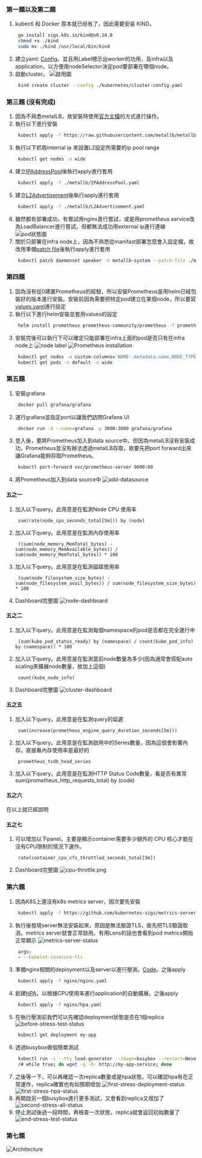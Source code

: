 ### 第一題以及第二題
1. kubectl 和 Docker 原本就已经有了，因此需要安装 KIND。
   ```bash
    go install sigs.k8s.io/kind@v0.24.0
    chmod +x ./kind
    sudo mv ./kind /usr/local/bin/kind
2. 建立yaml: [Config](./kubernetes/cluster-config.yaml)。並且用Label標示出worker的功用，及infra以及application，以方便用nodeSelector決定pod要部署在哪個node。
3. 啟動cluster。
  ![啟用圖](./image/create-cluster.png)
   ```bash
    kind create cluster --config ./kubernetes/cluster-config.yaml

### 第三題 (沒有完成)
1. 因為不熟悉metalLB，故安裝時使用[官方文檔](https://metallb.universe.tf/installation/)的方式進行操作。
2. 執行以下進行安裝
   ```bash
    kubectl apply -f https://raw.githubusercontent.com/metallb/metallb/v0.14.8/config/manifests/metallb-native.yaml
3. 執行以下抓取internal ip 來設置L2設定所需要的ip pool range
   ```bash
    kubectl get nodes -o wide
4. 建立[IPAddressPool](./metallb/IPAddressPool.yaml)後執行apply進行套用
   ```bash
    kubectl apply -f ./metallb/IPAddressPool.yaml
5. 建立[L2Advertisement](./metallb/L2Advertisement.yaml)後執行apply進行套用
   ```bash
    kubectl apply -f ./metallb/L2Advertisement.yaml
6. 雖然都有部署成功，有嘗試用nginx進行嘗試，或是用prometheus service改為LoadBalancer進行嘗試，但都無法成功用external ip進行連線
  ![pod狀態圖](./image/metalLB.png)
7. 關於只部署在infra node上，因為不熟悉從manifast部署怎麼會入設定檔，故改用準備[patch file](./metallb/metallb-patch.yaml)後執行apply進行套用
   ```bash
    kubectl patch daemonset speaker -n metallb-system --patch-file ./metallb/metallb-patch.yaml

### 第四題
1. 因為沒有從0建置Prometheus的經驗，所以安裝Prometheus是用helm已經包裝好的版本進行安裝。安裝前因為需要把特定pod建立在某個node，所以要寫[values.yaml](./prometheus/values/prometheus-values.yaml)進行設定
2. 執行以下進行helm安裝並套用values的設定
   ```bash
    helm install prometheus prometheus-community/prometheus -f prometheus/values/prometheus-values.yaml
3. 安裝完後可以執行下可以確定只能部署在infra上面的pod是否只有在infra node上
  ![node label](./image/node-label.png)
  ![Prometheus installation](./image/prometheus-installation.png)
   ```bash
    kubectl get nodes -o custom-columns='NAME:.metadata.name,NODE_TYPE:.metadata.labels.node-type'
    kubectl get pods -n default -o wide

### 第五題
1. 安裝grafana
   ```bash
    docker pull grafana/grafana
2. 運行grafana並指定port以讓我們訪問Grafana UI
   ```bash
    docker run -d --name=grafana -p 3000:3000 grafana/grafana
3. 登入後，要將Prometheus加入到data source中。但因為metalLB沒有安裝成功，Prometheus並沒有辦法透過metalLB存取，故要先把port forward出來讓Grafana能夠存取Prometheus。
   ```bash
    kubectl port-forward svc/prometheus-server 9090:80
4. 將Prometheus加入到data source中
  ![add-datasource](./image/add-datasource.png)
#### 五之一
1. 加入以下query。此用意是在監測Node CPU 使用率
   ```promQL
    sum(rate(node_cpu_seconds_total[5m])) by (node)
2. 加入以下query。此用意是在監測內存使用率
   ```promQL
    ((sum(node_memory_MemTotal_bytes) - sum(node_memory_MemAvailable_bytes)) / sum(node_memory_MemTotal_bytes)) * 100
3. 加入以下query。此用意是在監測磁碟使用率
   ```promQL
    (sum(node_filesystem_size_bytes) - sum(node_filesystem_avail_bytes)) / sum(node_filesystem_size_bytes) * 100
4. Dashboard完整圖
  ![node-dashboard](./image/node-dashboard.png)

#### 五之二
1. 加入以下query。此用意是在監測每個namespace的pod是否都在完全運行中
   ```promQL
    (sum(kube_pod_status_ready) by (namespace) / count(kube_pod_info) by (namespace)) * 100
2. 加入以下query。此用意是在監測當前node數量為多少(因為通常會搭配auto scaling來擴展node數量，故加上這個)
   ```promQL
    count(kube_node_info)
3. Dashboard完整圖
  ![cluster-dashboard](./image/cluster-dashboard.png)

#### 五之五
1. 加入以下query。此用意是在監測query的延遲
   ```promQL
    sum(increase(prometheus_engine_query_duration_seconds[5m]))
2. 加入以下query。此用意是在監測啟用中的Series數量，因為這個會影響內存。直接看內存使用率是最好的
   ```promQL
    prometheus_tsdb_head_series
3. 加入以下query。此用意是在監測HTTP Status Code數量，看是否有異常
    sum(prometheus_http_requests_total) by (code)


#### 五之六
在以上就已經說明

#### 五之七
1. 可以增加以下panel。主要是顯示container需要多少額外的 CPU 核心才能在沒有CPU限制的情況下運作。
   ```promQL
    rate(container_cpu_cfs_throttled_seconds_total[5m])
2. Dashboard完整圖
  ![cpu-throttle.png](./image/cpu-throttle.png)


### 第六題
1. 因為K8S上還沒有k8s metrics server，因次要先安裝
   ```bash
    kubectl apply -f https://github.com/kubernetes-sigs/metrics-server/releases/latest/download/components.yaml
2. 執行後發現server無法安裝起來，原因是無法驗證TLS，故先把TLS驗證取消。metrics server就會正常啟用。有用Lens的話也會看到pod metrics開始正常顯示
  ![metrics-server-status](./image/metrics-server-status.png)
   ```yaml
    args:
    - --kubelet-insecure-tls
3. 準備nginx相關的deployment以及server以進行壓測。[Code](./nginx/nginx.yaml)。之後apply
   ```bash
    kubectl apply -f nginx/nginx.yaml
4. 創建[HPA](./nginx/hpa.yaml)，以根據CPU使用率進行application的自動擴展。之後apply
   ```bash
    kubectl apply -f nginx/hpa.yaml
5. 在執行壓測前我們可以先確認deployment狀態是否在1個replica
  ![before-stress-test-status](./image/before-stress-test-status.png)
   ```bash
    kubectl get deployment my-app
6. 透過busybox做個簡單測試
   ```bash
    kubectl run -i --tty load-generator --image=busybox --restart=Never -- sh
    /# while true; do wget -q -O- http://my-app-service; done
7. 之後等一下，可以再確認一次replica數量或是hpa狀態，可以確認hpa有在正常運作，replica確實也有如預期增加
  ![first-stress-deployment-status](./image/first-stress-deployment-status.png)
  ![first-stress-hpa-status](./image/first-stress-hpa-status.png)
8. 再開啟另一個busybox進行更多測試，又會看到replica又增加了
  ![second-stress-all-status](./image/second-stress-all-status.png)
9. 停止測試後過一段時間，再檢查一次狀態，replica就會返回初始數量了
  ![end-stress-test-status](./image/end-stress-test-status.png)

### 第七題
  ![Architecture](./image/Architecture.png)